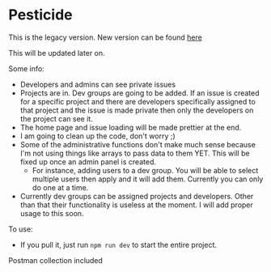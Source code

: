 # Pesticide

This is the legacy version. New version can be found [here](https://github.com/AverageDemo/Pesticide)

This will be updated later on.

Some info:

-   Developers and admins can see private issues
-   Projects are in. Dev groups are going to be added. If an issue is created for a specific project and there are developers specifically assigned to that project and the issue is made private then only the developers on the project can see it.
-   The home page and issue loading will be made prettier at the end.
-   I am going to clean up the code, don't worry ;)
-   Some of the administrative functions don't make much sense because I'm not using things like arrays to pass data to them YET. This will be fixed up once an admin panel is created.
    -   For instance, adding users to a dev group. You will be able to select multiple users then apply and it will add them. Currently you can only do one at a time.
-   Currently dev groups can be assigned projects and developers. Other than that their functionality is useless at the moment. I will add proper usage to this soon.

To use:

-   If you pull it, just run `npm run dev` to start the entire project.

Postman collection included
